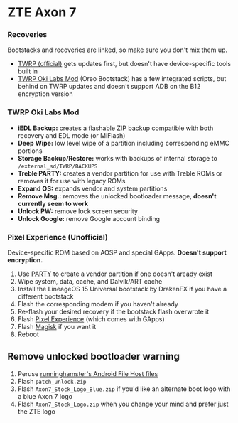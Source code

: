 # ZTE Axon 7

### Recoveries
Bootstacks and recoveries are linked, so make sure you don't mix them up.

- [TWRP (official)](https://twrp.me/zte/zteaxon7.html) gets updates first, but doesn't have device-specific tools built in
- [TWRP Oki Labs Mod](https://forum.xda-developers.com/axon-7/development/recovery-twrp-3-2-3-0l-labs-mod-zte-t3841978) (Oreo Bootstack) has a few integrated scripts, but behind on TWRP updates and doesn't support ADB on the B12 encryption version

### TWRP Oki Labs Mod
- **iEDL Backup:** creates a flashable ZIP backup compatible with both recovery and EDL mode (or MiFlash)
- **Deep Wipe:** low level wipe of a partition including corresponding eMMC portions
- **Storage Backup/Restore:** works with backups of internal storage to `/external_sd/TWRP/BACKUPS`
- **Treble PARTY:** creates a vendor partition for use with Treble ROMs or removes it for use with legacy ROMs
- **Expand OS:** expands vendor and system partitions
- **Remove Msg.:** removes the unlocked bootloader message, **doesn't currently seem to work**
- **Unlock PW:** remove lock screen security
- **Unlock Google:** remove Google account binding

### Pixel Experience (Unofficial)
Device-specific ROM based on AOSP and special GApps. **Doesn't support encryption.**

1. Use [PARTY](https://forum.xda-developers.com/axon-7/development/tool-party-v0-1-vendor-partition-t3831517) to create a vendor partition if one doesn't aready exist
1. Wipe system, data, cache, and Dalvik/ART cache
1. Install the LineageOS 15 Universal bootstack by DrakenFX if you have a different bootstack
1. Flash the corresponding modem if you haven't already
1. Re-flash your desired recovery if the bootstack flash overwrote it
1. Flash [Pixel Experience](https://forum.xda-developers.com/axon-7/development/rom-pixel-experience-t3953999) (which comes with GApps)
1. Flash [Magisk](https://forum.xda-developers.com/apps/magisk/official-magisk-v7-universal-systemless-t3473445) if you want it
1. Reboot

## Remove unlocked bootloader warning
1. Peruse [runninghamster's Android File Host files](https://androidfilehost.com/?w=files&flid=299186)
1. Flash `patch_unlock.zip`
1. Flash `Axon7_Stock_Logo_Blue.zip` if you'd like an alternate boot logo with a blue Axon 7 logo
1. Flash `Axon7_Stock_Logo.zip` when you change your mind and prefer just the ZTE logo
